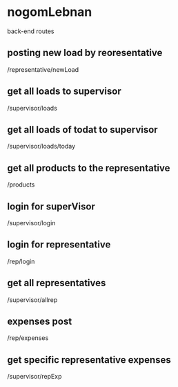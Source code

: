 # nogomLebnan

back-end routes


## posting new load by reoresentative
/representative/newLoad

## get all loads to supervisor
/supervisor/loads

## get all loads of todat to supervisor
/supervisor/loads/today

## get all products to the representative
/products

## login for superVisor
/supervisor/login

## login for representative
/rep/login

## get all representatives
/supervisor/allrep

## expenses post
/rep/expenses

## get specific representative expenses
/supervisor/repExp
